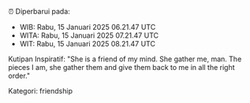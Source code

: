 ⏰ Diperbarui pada:
- WIB: Rabu, 15 Januari 2025 06.21.47 UTC
- WITA: Rabu, 15 Januari 2025 07.21.47 UTC
- WIT: Rabu, 15 Januari 2025 08.21.47 UTC

Kutipan Inspiratif:
"She is a friend of my mind. She gather me, man. The pieces I am, she gather them and give them back to me in all the right order."


Kategori: friendship

